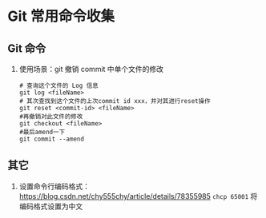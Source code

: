 # Git 常用命令收集

## Git 命令

1. 使用场景：git 撤销 commit 中单个文件的修改

    ```git
    # 查询这个文件的 Log 信息
    git log <fileName>
    # 其次查找到这个文件的上次commit id xxx，并对其进行reset操作
    git reset <commit-id> <fileName>
    #再撤销对此文件的修改
    git checkout <fileName>
    #最后amend一下
    git commit --amend
    ```

## 其它

1. 设置命令行编码格式：https://blog.csdn.net/chy555chy/article/details/78355985 `chcp 65001` 将编码格式设置为中文
